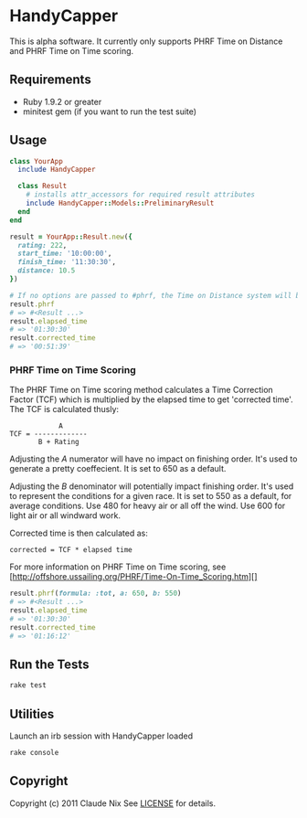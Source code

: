 HandyCapper
===========
This is alpha software. It currently only supports PHRF Time on Distance and
PHRF Time on Time scoring.

Requirements
------------
- Ruby 1.9.2 or greater
- minitest gem (if you want to run the test suite)

Usage
-----
```ruby
class YourApp
  include HandyCapper

  class Result
    # installs attr_accessors for required result attributes
    include HandyCapper::Models::PreliminaryResult
  end
end

result = YourApp::Result.new({
  rating: 222,
  start_time: '10:00:00',
  finish_time: '11:30:30',
  distance: 10.5
})

# If no options are passed to #phrf, the Time on Distance system will be used
result.phrf
# => #<Result ...>
result.elapsed_time
# => '01:30:30'
result.corrected_time
# => '00:51:39'
```

### PHRF Time on Time Scoring
The PHRF Time on Time scoring method calculates a Time Correction Factor (TCF)
which is multiplied by the elapsed time to get 'corrected time'. The TCF is
calculated thusly:

```
            A
TCF = -------------
       B + Rating
```

Adjusting the _A_ numerator will have no impact on finishing order. It's used
to generate a pretty coeffecient. It is set to 650 as a default.

Adjusting the _B_ denominator will potentially impact finishing order. It's used
to represent the conditions for a given race. It is set to 550 as a default, for
average conditions. Use 480 for heavy air or all off the wind. Use 600 for light
air or all windward work. 

Corrected time is then calculated as:

```
corrected = TCF * elapsed time
```

For more information on PHRF Time on Time scoring, see [http://offshore.ussailing.org/PHRF/Time-On-Time_Scoring.htm][]

```ruby
result.phrf(formula: :tot, a: 650, b: 550)
# => #<Result ...>
result.elapsed_time
# => '01:30:30'
result.corrected_time
# => '01:16:12'
```

Run the Tests
-------------
```bash
rake test
```

Utilities
---------
Launch an irb session with HandyCapper loaded

```bash
rake console
```

Copyright
---------
Copyright (c) 2011 Claude Nix See [LICENSE][] for details.

[license]: https://github.com/cnix/handy_capper/blob/master/LICENSE.md
[http://offshore.ussailing.org/PHRF/Time-On-Time_Scoring.htm]: http://offshore.ussailing.org/PHRF/Time-On-Time_Scoring.htm
